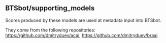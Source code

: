 ## BTSbot/supporting_models

Scores produced by these models are used at metadata input into BTSbot. 

They come from the following repositories: https://github.com/dmitryduev/acai, https://github.com/dmitryduev/braai